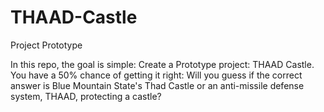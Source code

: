 # THAAD-Castle
Project Prototype

In this repo, the goal is simple: Create a Prototype project: THAAD Castle. You have a 50% chance of getting it right: Will you guess if the correct answer is Blue Mountain State's Thad Castle or an anti-missile defense system, THAAD, protecting a castle?
